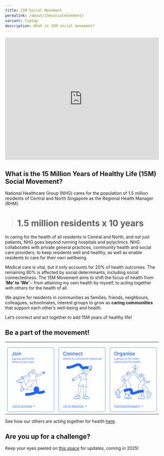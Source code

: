 ```yaml
---
title: 15M Social Movement
permalink: /about/15msocialmovement/
variant: tiptap
description: What is 15M social movement?
---
```

<div class="iframe-wrapper">
<iframe height="400" width="100%" allowfullscreen="true" frameborder="0" src="https://www.youtube.com/embed/u7DMeyFlNYc?si=38hWO15E7zVoZ3LO"></iframe>
</div>
<h2>What is the 15 Million Years of Healthy Life (15M) Social Movement?</h2>
<p>National Healthcare Group (NHG) cares for the population of 1.5 million
residents of Central and North Singapore as the Regional Health Manager
(RHM).&nbsp;</p>
<blockquote>
<h1><strong>1.5 million residents x 10 years</strong></h1>
</blockquote>
<p>In caring for the health of all residents in Central and North, and not
just patients, NHG goes beyond running hospitals and polyclinics. NHG collaborates
with private general practices, community health and social care providers,
to keep residents well and healthy, as well as enable residents to care
for their own wellbeing.&nbsp;</p>
<p>Medical care is vital, but it only accounts for 20% of health outcomes.
The remaining 80% is affected by social determinants, including social
connectedness. The 15M Movement aims to shift the focus of health from
‘<strong>Me’ to ‘We’ </strong>– from attaining my own health by myself,
to acting together with others for the health of all.</p>
<p>We aspire for residents in communities as families, friends, neighbours,
colleagues, schoolmates, interest groups to grow as <strong>caring communities </strong>that
support each other’s well-being and health.</p>
<p>Let’s connect and act together to add 15M years of healthy life!</p>
<h2>Be a part of the movement!</h2>
<table style="minWidth: 75px">
<colgroup>
<col>
<col>
<col>
</colgroup>
<tbody>
<tr>
<th rowspan="1" colspan="1">
<p></p><a class="isomer-image-wrapper" href="/activites-near-you"><img style="width: 100%" height="auto" width="100%" alt="Join a group" src="/images/Join.png"></a>
</th>
<th rowspan="1" colspan="1">
<p></p><a class="isomer-image-wrapper" href="/activites-near-you"><img style="width: 100%" height="auto" width="100%" alt="Connect others to community resources" src="/images/Connect.png"></a>
</th>
<th rowspan="1" colspan="1">
<p></p><a class="isomer-image-wrapper" href="/training-and-support"><img style="width: 100%" height="auto" width="100%" alt="Organise a group" src="/images/Organise.png"></a>
</th>
</tr>
</tbody>
</table>
<p>See how our others are acting together for health <a href="/stories" rel="noopener nofollow" target="_blank">here</a>.</p>
<h2>Are you up for a challenge?</h2>
<p>Keep your eyes peeled on <a href="/15m-social-challenge" rel="noopener nofollow" target="_blank">this space</a> for
updates, coming in 2025!</p>
<p></p>